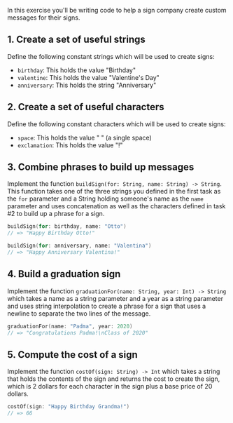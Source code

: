 In this exercise you'll be writing code to help a sign company create custom messages for their signs.

## 1. Create a set of useful strings

Define the following constant strings which will be used to create signs:

- `birthday`: This holds the value "Birthday"
- `valentine`: This holds the value "Valentine's Day"
- `anniversary`: This holds the string "Anniversary"

## 2. Create a set of useful characters

Define the following constant characters which will be used to create signs:

- `space`: This holds the value " " (a single space)
- `exclamation`: This holds the value "!"

## 3. Combine phrases to build up messages

Implement the function `buildSign(for: String, name: String) -> String`. This function takes one of the three strings you defined in the first task as the `for` parameter and a String holding someone's name as the `name` parameter and uses concatenation as well as the characters defined in task #2 to build up a phrase for a sign.

```swift
buildSign(for: birthday, name: "Otto")
// => "Happy Birthday Otto!"

buildSign(for: anniversary, name: "Valentina")
// => "Happy Anniversary Valentina!"
```

## 4. Build a graduation sign

Implement the function `graduationFor(name: String, year: Int) -> String` which takes a name as a string parameter and a year as a string parameter and uses string interpolation to create a phrase for a sign that uses a newline to separate the two lines of the message.

```swift
graduationFor(name: "Padma", year: 2020)
// => "Congratulations Padma!\nClass of 2020"
```

## 5. Compute the cost of a sign

Implement the function `costOf(sign: String) -> Int` which takes a string that holds the contents of the sign and returns the cost to create the sign, which is 2 dollars for each character in the sign plus a base price of 20 dollars.

```swift
costOf(sign: "Happy Birthday Grandma!")
// => 66
```
